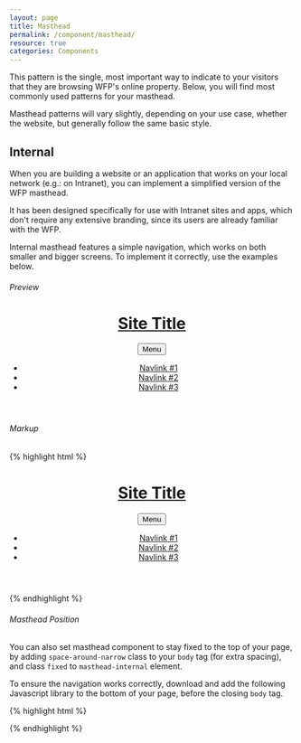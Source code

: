```yaml
---
layout: page
title: Masthead
permalink: /component/masthead/
resource: true
categories: Components
---
```


This pattern is the single, most important way to indicate to your visitors that they are browsing WFP's online property. Below, you will find most commonly used patterns for your masthead.

Masthead patterns will vary slightly, depending on your use case, whether the website, but generally follow the same basic style.

<!--
### Public Page
These pages are always available to the public, therefore need to represent WFP's brand apropriately. Please, make sure you always use only the official logo, without any alterations.

Public pages should always use a logo with a caption "World Food Programme". For smaller screens, you can serve a narrower version of the logo, with a two-line caption.

If the vertical space is limited, you can substitute the logo with a "WFP.org" caption (using strictly white text `#ffffff` on a blue background `#2A93FC`), as per the official guidelines. Refer to the examples below.

###### Wide Layout
![Wide Layout]({{site.baseurl}}/img/pattern-masthead-public.png)

###### Sample Markup
{% highlight html %}
<header class="masthead-full">
  <div class="pure-g wrapper">
    <div class="pure-u-2-3 pure-u-sm-1-3">
      <h1 class="wfp-logo">
        <a href="#" class="wfp-logo-img"><img src="{{site.baseurl}}/img/logos/wfp_logo_full@256w.png" class="logo-dark" alt="UN World Food Programme"></a>
      </h1>
    </div>
    <div class="pure-u-1-3 pure-u-sm-2-3">
      <div class="additional">
        <nav class="component header-lang">
          <ul>
            <li><a href="#">Français</a></li>
            <li><a href="#">Español</a></li>
            <li><a href="#">العربية</a></li>
          </ul>
        </nav>
        <div class="component header-cta">
          <a href="#" class="pure-button small">DONATE</a>
        </div>
        <div class="component header-search">
          <form class="pure-form">
            <input type="search" class="input-search" name="search_theme_form" id="search-form-input" placeholder="Search...">
            <button class="pure-button search small transparent"><i class="ss-icon">search</i></button>
          </form>
        </div>
      </div>
      <nav class="main-nav">
        <ul>
          <li><a href="#">Home</a></li>
          <li><a href="#">About</a></li>
          <li><a href="#">FAQ</a></li>
          <li><a href="#">Privacy</a></li>
          <li><a href="#">Terms Of Use</a></li>
        </ul>
      </nav>
    </div>
  </div>
</header>
{% endhighlight %}

###### Small-screen Layout
![Small-screen Layout]({{site.baseurl}}/img/pattern-masthead-public-small.png)

-->

## Internal
When you are building a website or an application that works on your local network (e.g.: on Intranet), you can implement a simplified version of the WFP masthead.

It has been designed specifically for use with Intranet sites and apps, which don't require any extensive branding, since its users are already familiar with the WFP.

Internal masthead features a simple navigation, which works on both smaller and bigger screens. To implement it correctly, use the examples below.

###### Preview
<header class="masthead-internal">
  <div class="pure-g wrapper">
    <div class="pure-u-3-5 pure-u-md-1-3 masthead--container">
      <h1 class="masthead--title">
        <a href="#" class="masthead--logo">Site Title</a>
      </h1>
    </div>
    <div class="pure-u-2-5 pure-u-md-2-3 masthead--nav">
      <button class="masthead--toggle pure-button small" id="js-example-menu-trigger">Menu</button>
      <nav class="masthead--menu" id="js-example-menu">
        <ul class="menu--group">
          <li class="menu--item"><a href="#" class="menu--link active">Navlink #1</a></li>
          <li class="menu--item"><a href="#" class="menu--link">Navlink #2</a></li>
          <li class="menu--item"><a href="#" class="menu--link">Navlink #3</a></li>
        </ul>
      </nav>
    </div>
  </div>
</header>

###### Markup
{% highlight html %}
<header class="masthead-internal">
  <div class="pure-g wrapper">
    <div class="pure-u-3-5 pure-u-md-1-3 masthead--container">
      <h1 class="masthead--title">
        <a href="#" class="masthead--logo">Site Title</a>
      </h1>
    </div>
    <div class="pure-u-2-5 pure-u-md-2-3 masthead--nav">
      <button class="masthead--toggle pure-button small" id="js-nav-trigger">Menu</button>
      <nav class="masthead--menu" id="js-nav">
        <ul class="menu--group">
          <li class="menu--item"><a href="#" class="menu--link active">Navlink #1</a></li>
          <li class="menu--item"><a href="#" class="menu--link">Navlink #2</a></li>
          <li class="menu--item"><a href="#" class="menu--link">Navlink #3</a></li>
        </ul>
      </nav>
    </div>
  </div>
</header>
{% endhighlight %}

<div class="notice">
  <h6 class="title">Masthead Position</h6>
  <p>You can also set masthead component to stay fixed to the top of your page, by adding <code>space-around-narrow</code> class to your <code>body</code> tag (for extra spacing), and class <code>fixed</code> to <code>masthead-internal</code> element.</p>
</div>

To ensure the navigation works correctly, download and add the following Javascript library to the bottom of your page, before the closing `body` tag.

{% highlight html %}
<script src="/js/lib/responsive-nav.min.js"></script>
<script>
  var nav = responsiveNav("#js-nav", {
    customToggle: "js-nav-trigger",
    navClass: "masthead--menu",
    openPos: "fixed", // `absolute`, or `fixed`
    closedPos: "static"
  });
</script>
{% endhighlight %}